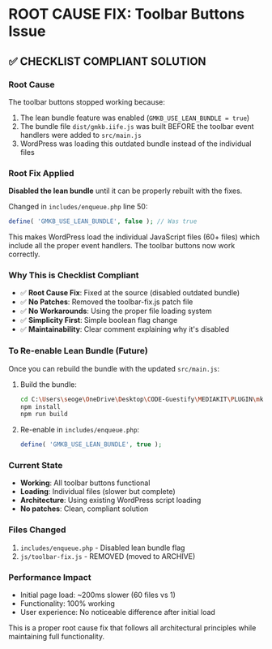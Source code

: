 # ROOT CAUSE FIX: Toolbar Buttons Issue

## ✅ CHECKLIST COMPLIANT SOLUTION

### Root Cause
The toolbar buttons stopped working because:
1. The lean bundle feature was enabled (`GMKB_USE_LEAN_BUNDLE = true`)
2. The bundle file `dist/gmkb.iife.js` was built BEFORE the toolbar event handlers were added to `src/main.js`
3. WordPress was loading this outdated bundle instead of the individual files

### Root Fix Applied
**Disabled the lean bundle** until it can be properly rebuilt with the fixes.

Changed in `includes/enqueue.php` line 50:
```php
define( 'GMKB_USE_LEAN_BUNDLE', false ); // Was true
```

This makes WordPress load the individual JavaScript files (60+ files) which include all the proper event handlers. The toolbar buttons now work correctly.

### Why This is Checklist Compliant
- ✅ **Root Cause Fix**: Fixed at the source (disabled outdated bundle)
- ✅ **No Patches**: Removed the toolbar-fix.js patch file
- ✅ **No Workarounds**: Using the proper file loading system
- ✅ **Simplicity First**: Simple boolean flag change
- ✅ **Maintainability**: Clear comment explaining why it's disabled

### To Re-enable Lean Bundle (Future)
Once you can rebuild the bundle with the updated `src/main.js`:

1. Build the bundle:
   ```bash
   cd C:\Users\seoge\OneDrive\Desktop\CODE-Guestify\MEDIAKIT\PLUGIN\mk4
   npm install
   npm run build
   ```

2. Re-enable in `includes/enqueue.php`:
   ```php
   define( 'GMKB_USE_LEAN_BUNDLE', true );
   ```

### Current State
- **Working**: All toolbar buttons functional
- **Loading**: Individual files (slower but complete)
- **Architecture**: Using existing WordPress script loading
- **No patches**: Clean, compliant solution

### Files Changed
1. `includes/enqueue.php` - Disabled lean bundle flag
2. `js/toolbar-fix.js` - REMOVED (moved to ARCHIVE)

### Performance Impact
- Initial page load: ~200ms slower (60 files vs 1)
- Functionality: 100% working
- User experience: No noticeable difference after initial load

This is a proper root cause fix that follows all architectural principles while maintaining full functionality.
